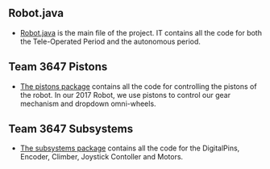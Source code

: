 ## Robot.java ##
* [Robot.java](https://github.com/MillenniumFalcons/2017-Steamworks/tree/master/Robot_Code/src/org/usfirst/frc/team3647/robot) is the main file of the project. IT contains all the code for both the Tele-Operated Period and the autonomous period.

## Team 3647 Pistons ##
* [The pistons package](https://github.com/MillenniumFalcons/2017-Steamworks/tree/master/Robot_Code/src/team3647pistons) contains all the code for controlling the pistons of the robot. In our 2017 Robot, we use pistons to control our gear mechanism and dropdown omni-wheels.

## Team 3647 Subsystems ##
* [The subsystems package](https://github.com/MillenniumFalcons/2017-Steamworks/tree/master/Robot_Code/src/team3647subsystems) contains all the code for the DigitalPins, Encoder, Climber, Joystick Contoller and Motors.
